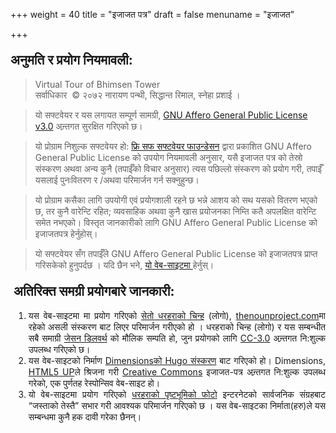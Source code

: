 +++
weight = 40
title = "इजाजत पत्र"
draft = false
menuname = "इजाजत"

+++

#### <span style=" letter-spacing: 0em; font-size:1.5em;" >अनुमति र प्रयोग नियमावली:</span>

>Virtual Tour of Bhimsen Tower <br/>सर्वाधिकार​ &nbsp;&copy; २०७२ नारायण​ पन्थी, सिद्धान्त रिमाल, स्नेहा प्रशाई ।

>यो सफ्टवेयर​ र​ यस लगायत​ सम्पूर्ण सामग्री, [GNU Affero General Public License v3.0](https://github.com/siddhantrimal/VTBT/blob/master/LICENSE) अन्र्तगत सुरक्षित गरिएको छ​।

>यो प्रोग्राम निशुल्क सफ्टवेयर हो: [फ्रि सफ सफ्टवेयर फाउन्डेसन](http://www.fsf.org/) द्वारा प्रकाशित GNU Affero General Public License को उपयोग नियमावली अनुसार, यसै इजाजत पत्र को तेस्रो संस्करण अथवा अन्य कुनै (तपाईँको विचार अनुसार) त्यस पछिल्लो संस्करण को प्रयोग गरी, तपाईँ यसलाई पुनःवितरण र /अथवा परिमार्जन गर्न सक्नुहुन्छ​।

>यो प्रोग्राम कसैका लागि उपयोगी एवं प्रयोगशाली रहने छ भन्ने आशय को सथ यसको वितरण भ​एको छ​, तर कुनै वारेन्टि रहित; व्यवसाहिक अथवा कुनै खास प्रयोजनका निम्ति कतै अपलक्षित वारेन्टि समेत नभ​एको। विस्तृत जानकारीको लागि GNU Affero General Public License को इजाजतपत्र हेर्नुहोस्।

>यो सफ्टवेयर सँग तपाईँले GNU Affero General Public License को इजाजतपत्र प्राप्त गरिसकेको हुनुपर्दछ । यदि छैन भने, [यो वेब​-साइटमा ](http://www.gnu.org/licenses/)हेर्नुस्।


<dir style="text-align: justify; margin-left: -2.5em; ">

#### <span style=" letter-spacing: 0em; font-size:1.5em;" >अतिरिक्त समग्री प्रयोगबारे जानकारी:</span>

1. यस​ वेब​-साइटमा मा प्रयोग गरिएको [सेतो धरहराको चिन्ह](../images/dharaharaW.png) (लोगो), [thenounproject.com](https://thenounproject.com/term/nepal/146195/)मा रहेको असली संस्करण बाट लिएर परिमार्जन गरीएको हो । धरहराको चिन्ह (लोगो) र यस सम्बन्धीत​ सबै समाग्री [जेसन डिलवर्थ​](https://thenounproject.com/JasonDilworth) को मौलिक सम्पति हो, जुन प्रयोगको लागि [CC-3.0](http://creativecommons.org/licenses/by/3.0/us/) अन्र्तगत नि:शुल्क उपलब्ध गरिएको छ​।
1. यस वेब​-साइटको निर्माण [Dimensionsको Hugo संस्करण](https://github.com/sethmacleod/dimension) बाट गरिएको हो। Dimensions, [HTML5 UP](https://html5up.net)ले श्रिजना गरी [Creative Commons](https://html5up.net/license) इजाजत-पत्र अन्र्तगत नि:शुल्क उपलब्ध गरेको, एक पुर्णतह रेस्पोन्सिव वेब​-साइट हो।
1. यो वेब​-साइटमा प्रयोग गरिएको [धरहराको पृष्टभूमिको फोटो](../images/bg.jpg) इन्टरनेटको सार्वजनिक संग्रहबाट “जस्ताको तेस्तै” सभार गरी आवश्यक परिमार्जन गरिएको छ । यस वेब​-साइटका निर्माता(हरु)ले यस सम्बन्धमा कुनै हक दावी गरेका छैनन्।

</dir>
